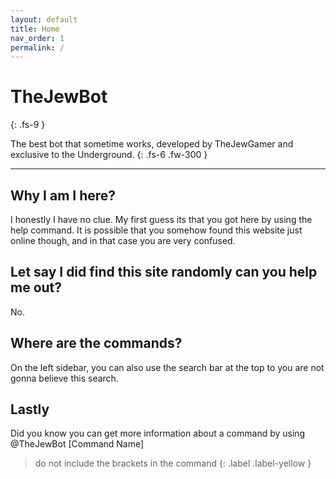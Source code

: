 ```yaml
---
layout: default
title: Home
nav_order: 1
permalink: /
---
```


# TheJewBot
{: .fs-9 }

The best bot that sometime works, developed by TheJewGamer and exclusive to the Underground.
{: .fs-6 .fw-300 }

---

## Why I am I here?
I honestly I have no clue. My first guess its that you got here by using the help command. It is possible that you somehow found this website just online though, and in that case you are very confused. 

## Let say I did find this site randomly can you help me out?
No.

## Where are the commands?
On the left sidebar, you can also use the search bar at the top to you are not gonna believe this search.

## Lastly
Did you know you can get more information about a command by using @TheJewBot [Command Name]
> do not include the brackets in the command
{: .label .label-yellow }
